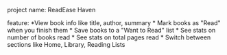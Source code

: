 project name: ReadEase Haven

feature:
        *View book info like title, author, summary
        * Mark books as "Read" when you finish them
        * Save books to a "Want to Read" list
        * See stats on number of books read
        * See stats on total pages read
        * Switch between sections like Home, Library, Reading Lists